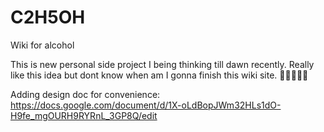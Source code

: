 # C2H5OH
Wiki for alcohol

This is new personal side project I being thinking till dawn recently.
Really like this idea but dont know when am I gonna finish this wiki site.
🙏🙏🙏🙏🙏

Adding design doc for convenience:
https://docs.google.com/document/d/1X-oLdBopJWm32HLs1dO-H9fe_mgOURH9RYRnL_3GP8Q/edit
